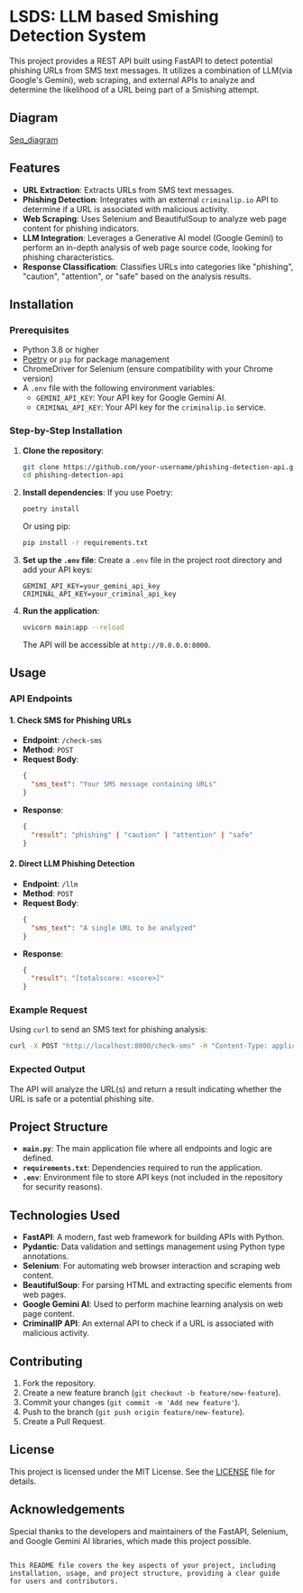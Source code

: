 # LSDS: LLM based Smishing Detection System

This project provides a REST API built using FastAPI to detect potential phishing URLs from SMS text messages. It utilizes a combination of LLM(via Google's Gemini), web scraping, and external APIs to analyze and determine the likelihood of a URL being part of a Smishing attempt.

## Diagram
[Seq_diagram](https://github.com/hongvincent/LSDS_Gemini/blob/main/lsds_gemini_seq_diagram.png)

## Features

- **URL Extraction**: Extracts URLs from SMS text messages.
- **Phishing Detection**: Integrates with an external `criminalip.io` API to determine if a URL is associated with malicious activity.
- **Web Scraping**: Uses Selenium and BeautifulSoup to analyze web page content for phishing indicators.
- **LLM Integration**: Leverages a Generative AI model (Google Gemini) to perform an in-depth analysis of web page source code, looking for phishing characteristics.
- **Response Classification**: Classifies URLs into categories like "phishing", "caution", "attention", or "safe" based on the analysis results.

## Installation

### Prerequisites

- Python 3.8 or higher
- [Poetry](https://python-poetry.org/) or `pip` for package management
- ChromeDriver for Selenium (ensure compatibility with your Chrome version)
- A `.env` file with the following environment variables:
  - `GEMINI_API_KEY`: Your API key for Google Gemini AI.
  - `CRIMINAL_API_KEY`: Your API key for the `criminalip.io` service.

### Step-by-Step Installation

1. **Clone the repository**:
   ```bash
   git clone https://github.com/your-username/phishing-detection-api.git
   cd phishing-detection-api
   ```

2. **Install dependencies**:
   If you use Poetry:
   ```bash
   poetry install
   ```
   Or using pip:
   ```bash
   pip install -r requirements.txt
   ```

3. **Set up the `.env` file**:
   Create a `.env` file in the project root directory and add your API keys:
   ```env
   GEMINI_API_KEY=your_gemini_api_key
   CRIMINAL_API_KEY=your_criminal_api_key
   ```

4. **Run the application**:
   ```bash
   uvicorn main:app --reload
   ```

   The API will be accessible at `http://0.0.0.0:8000`.

## Usage

### API Endpoints

#### 1. Check SMS for Phishing URLs
- **Endpoint**: `/check-sms`
- **Method**: `POST`
- **Request Body**: 
  ```json
  {
    "sms_text": "Your SMS message containing URLs"
  }
  ```
- **Response**:
  ```json
  {
    "result": "phishing" | "caution" | "attention" | "safe"
  }
  ```

#### 2. Direct LLM Phishing Detection
- **Endpoint**: `/llm`
- **Method**: `POST`
- **Request Body**:
  ```json
  {
    "sms_text": "A single URL to be analyzed"
  }
  ```
- **Response**:
  ```json
  {
    "result": "[totalscore: <score>]"
  }
  ```

### Example Request

Using `curl` to send an SMS text for phishing analysis:
```bash
curl -X POST "http://localhost:8000/check-sms" -H "Content-Type: application/json" -d '{"sms_text": "Check out this link http://example.com"}'
```

### Expected Output
The API will analyze the URL(s) and return a result indicating whether the URL is safe or a potential phishing site.

## Project Structure

- **`main.py`**: The main application file where all endpoints and logic are defined.
- **`requirements.txt`**: Dependencies required to run the application.
- **`.env`**: Environment file to store API keys (not included in the repository for security reasons).

## Technologies Used

- **FastAPI**: A modern, fast web framework for building APIs with Python.
- **Pydantic**: Data validation and settings management using Python type annotations.
- **Selenium**: For automating web browser interaction and scraping web content.
- **BeautifulSoup**: For parsing HTML and extracting specific elements from web pages.
- **Google Gemini AI**: Used to perform machine learning analysis on web page content.
- **CriminalIP API**: An external API to check if a URL is associated with malicious activity.

## Contributing

1. Fork the repository.
2. Create a new feature branch (`git checkout -b feature/new-feature`).
3. Commit your changes (`git commit -m 'Add new feature'`).
4. Push to the branch (`git push origin feature/new-feature`).
5. Create a Pull Request.

## License

This project is licensed under the MIT License. See the [LICENSE](LICENSE) file for details.

## Acknowledgements

Special thanks to the developers and maintainers of the FastAPI, Selenium, and Google Gemini AI libraries, which made this project possible.
```

This README file covers the key aspects of your project, including installation, usage, and project structure, providing a clear guide for users and contributors.
